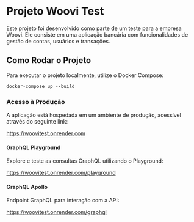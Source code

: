 <h1>Projeto Woovi Test</h1>
Este projeto foi desenvolvido como parte de um teste para a empresa Woovi. Ele consiste em uma aplicação bancária com funcionalidades de gestão de contas, usuários e transações.

<h2>Como Rodar o Projeto</h2>
Para executar o projeto localmente, utilize o Docker Compose:

`docker-compose up --build`

<h3>Acesso à Produção</h3>
A aplicação está hospedada em um ambiente de produção, acessível através do seguinte link:

https://woovitest.onrender.com

<h4>GraphQL Playground</h4>
Explore e teste as consultas GraphQL utilizando o Playground:

https://woovitest.onrender.com/playground

<h4>GraphQL Apollo</h4>
Endpoint GraphQL para interação com a API:

https://woovitest.onrender.com/graphql
